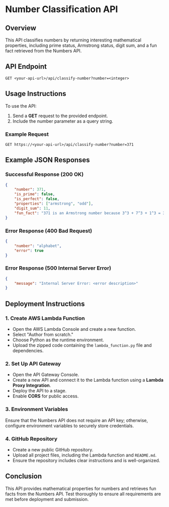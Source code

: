 # Number Classification API

## Overview
This API classifies numbers by returning interesting mathematical properties, including prime status, Armstrong status, digit sum, and a fun fact retrieved from the Numbers API.

## API Endpoint
```
GET <your-api-url>/api/classify-number?number=<integer>
```

## Usage Instructions
To use the API:
1. Send a **GET** request to the provided endpoint.
2. Include the number parameter as a query string.

### Example Request
```
GET https://<your-api-url>/api/classify-number?number=371
```

## Example JSON Responses

### **Successful Response (200 OK)**
```json
{
    "number": 371,
    "is_prime": false,
    "is_perfect": false,
    "properties": ["armstrong", "odd"],
    "digit_sum": 11,
    "fun_fact": "371 is an Armstrong number because 3^3 + 7^3 + 1^3 = 371"
}
```

### **Error Response (400 Bad Request)**
```json
{
    "number": "alphabet",
    "error": true
}
```

### **Error Response (500 Internal Server Error)**
```json
{
    "message": "Internal Server Error: <error description>"
}
```

## Deployment Instructions

### 1. Create AWS Lambda Function
- Open the AWS Lambda Console and create a new function.
- Select "Author from scratch."
- Choose Python as the runtime environment.
- Upload the zipped code containing the `lambda_function.py` file and dependencies.

### 2. Set Up API Gateway
- Open the API Gateway Console.
- Create a new API and connect it to the Lambda function using a **Lambda Proxy Integration**.
- Deploy the API to a stage.
- Enable **CORS** for public access.

### 3. Environment Variables
Ensure that the Numbers API does not require an API key; otherwise, configure environment variables to securely store credentials.

### 4. GitHub Repository
- Create a new public GitHub repository.
- Upload all project files, including the Lambda function and `README.md`.
- Ensure the repository includes clear instructions and is well-organized.

## Conclusion
This API provides mathematical properties for numbers and retrieves fun facts from the Numbers API. Test thoroughly to ensure all requirements are met before deployment and submission.
